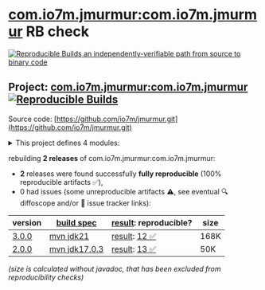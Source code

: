 [com.io7m.jmurmur:com.io7m.jmurmur](https://central.sonatype.com/artifact/com.io7m.jmurmur/com.io7m.jmurmur/versions) RB check
=======

[![Reproducible Builds](https://reproducible-builds.org/images/logos/rb.svg) an independently-verifiable path from source to binary code](https://reproducible-builds.org/)

## Project: [com.io7m.jmurmur:com.io7m.jmurmur](https://central.sonatype.com/artifact/com.io7m.jmurmur/com.io7m.jmurmur/versions) [![Reproducible Builds](https://img.shields.io/endpoint?url=https://raw.githubusercontent.com/jvm-repo-rebuild/reproducible-central/master/content/com/io7m/jmurmur/badge.json)](https://github.com/jvm-repo-rebuild/reproducible-central/blob/master/content/com/io7m/jmurmur/README.md)

Source code: [https://github.com/io7m/jmurmur.git](https://github.com/io7m/jmurmur.git)

<details><summary>This project defines 4 modules:</summary>

* [com.io7m.jmurmur:com.io7m.jmurmur](https://central.sonatype.com/artifact/com.io7m.jmurmur/com.io7m.jmurmur/3.0.0)
* [com.io7m.jmurmur:com.io7m.jmurmur.core](https://central.sonatype.com/artifact/com.io7m.jmurmur/com.io7m.jmurmur.core/3.0.0)
* [com.io7m.jmurmur:com.io7m.jmurmur.documentation](https://central.sonatype.com/artifact/com.io7m.jmurmur/com.io7m.jmurmur.documentation/3.0.0)
* [com.io7m.jmurmur:com.io7m.jmurmur.tests](https://central.sonatype.com/artifact/com.io7m.jmurmur/com.io7m.jmurmur.tests/3.0.0)
</details>

rebuilding **2 releases** of com.io7m.jmurmur:com.io7m.jmurmur:
- **2** releases were found successfully **fully reproducible** (100% reproducible artifacts :white_check_mark:),
- 0 had issues (some unreproducible artifacts :warning:, see eventual :mag: diffoscope and/or :memo: issue tracker links):

| version | [build spec](/BUILDSPEC.md) | [result](https://reproducible-builds.org/docs/jvm/): reproducible? | size |
| -- | --------- | ------ | -- |
| [3.0.0](https://central.sonatype.com/artifact/com.io7m.jmurmur/com.io7m.jmurmur/3.0.0/pom) | [mvn jdk21](com.io7m.jmurmur-3.0.0.buildspec) | [result](com.io7m.jmurmur-3.0.0.buildinfo): [12 :white_check_mark: ](com.io7m.jmurmur-3.0.0.buildcompare) | 168K |
| [2.0.0](https://central.sonatype.com/artifact/com.io7m.jmurmur/com.io7m.jmurmur/2.0.0/pom) | [mvn jdk17.0.3](com.io7m.jmurmur-2.0.0.buildspec) | [result](com.io7m.jmurmur-2.0.0.buildinfo): [13 :white_check_mark: ](com.io7m.jmurmur-2.0.0.buildcompare) | 50K |

<i>(size is calculated without javadoc, that has been excluded from reproducibility checks)</i>
